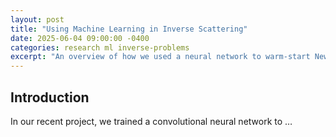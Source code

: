 ```yaml
---
layout: post
title: "Using Machine Learning in Inverse Scattering"
date: 2025-06-04 09:00:00 -0400
categories: research ml inverse-problems
excerpt: "An overview of how we used a neural network to warm‐start Newton’s method in MATLAB..."
---
```


## Introduction

In our recent project, we trained a convolutional neural network to …
